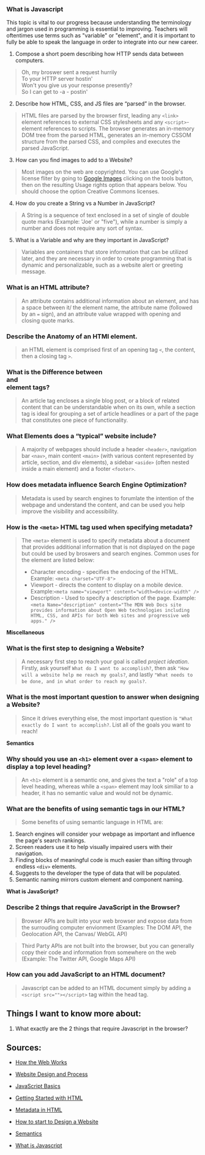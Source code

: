 ### What is Javascript

This topic is vital to our progress because understanding the terminology and jargon used in programming is essential to improving. Teachers will oftentimes use terms such as "variable" or "element", and it is important to fully be able to speak the language in order to integrate into our new career.

1. Compose a short poem describing how HTTP sends data between computers.
> Oh, my broswer sent a request hurrily <br>
To your HTTP server hostin' <br>
Won't you give us your response presently? <br>
So I can get to -a - postin'

2. Describe how HTML, CSS, and JS files are “parsed” in the browser.
> HTML files are parsed by the browser first, leading any `<link>` element references to external CSS stylesheets and any `<script>`-element references to scripts. The browser generates an in-memory DOM tree from the parsed HTML, generates an in-memory CSSOM structure from the parsed CSS, and compiles and executes the parsed JavaScript.

3. How can you find images to add to a Website?
> Most images on the web are copyrighted. You can use Google's license fliter by going to [Google Images](https://www.google.com/imghp?hl=en&tab=ri&authuser=0&ogbl) clicking on the tools button, then on the resulting Usage rights option that appears below. You should choose the option Creative Commons licenses.

4. How do you create a String vs a Number in JavaScript?
> A String is a sequence of text enclosed in a set of single of double quote marks (Example: 'Joe' or "five"), while a number is simply a number and does not require any sort of syntax. 

5. What is a Variable and why are they important in JavaScript?
> Variables are containers that store information that can be utilized later, and they are necessary in order to create programming that is dynamic and personalizable, such as a website alert or greeting message.

### What is an HTML attribute?
> An attribute contains additional information about an element, and has a space between it/ the element name, the attribute name (followed by an `=` sign), and an attribute value wrapped with opening and closing quote marks.

### Describe the Anatomy of an HTMl element.
> an HTML element is comprised first of an opening tag `<`, the content, then a closing tag `>`.

### What is the Difference between <article> and <section> element tags?
> An article tag encloses a single blog post, or a block of related content that can be understandable when on its own, while a section tag is ideal for grouping a set of article headlines or a part of the page that constitutes one piece of functionality.

### What Elements does a “typical” website include?
> A majority of webpages should include a header `<header>`, navigation bar `<nav>`, main content `<main>` (with various content represented by article, section, and div elements), a sidebar `<aside>` (often nested inside a main element) and a footer `<footer>`.

### How does metadata influence Search Engine Optimization?
> Metadata is used by search engines to forumlate the intention of the webpage and understand the content, and can be used you help improve the visibility  and accessibility. 

### How is the `<meta>` HTML tag used when specifying metadata?
> The `<meta>` element is used to specify metadata about a document that provides additional information that is not displayed on the page but could be used by broswers and search engines. Common uses for the <meta> element are listed below:
> - Character encoding - specifies the endocing of the HTML. Example: `<meta charset="UTF-8">`
> - Viewport - directs the content to display on a mobile device. Example:`<meta name="viewport" content="width=device-width" />`
> - Description - Used to specify a description of the page. Example: 
`<meta Name="description"
  content="The MDN Web Docs site
  provides information about Open Web technologies
  including HTML, CSS, and APIs for both Web sites and
  progressive web apps." />`


**Miscellaneous**


### What is the first step to designing a Website?
> A necessary first step  to reach your goal is called *project ideation*. Firstly, ask yourself `What do I want to accomplish?`, then ask `"How will a website help me reach my goals?`, and lastly `"What needs to be done, and in what order to reach my goals?`.

### What is the most important question to answer when designing a Website?
> Since it drives everything else, the most important question is `"What exactly do I want to accomplish?`. List all of the goals you want to reach!

**Semantics**

### Why should you use an `<h1>` element over a `<span>` element to display a top level heading?
> An `<h1>` element is a semantic one, and gives the text a "role" of a top level heading, whereas while a `<span>` element may look similiar to a header, it has no semantic value and would not be dynamic.

### What are the benefits of using semantic tags in our HTML?
> Some benefits of using semantic language in HTML are: 
1. Search engines will consider your webpage as important and influence the page's search rankings.
2. Screen readers use it to help visually impaired users with their navigation.
3. Finding blocks of meaningful code is much easier than sifting through endless `<div>` elements.
4. Suggests to the developer the type of data that will be populated.
5. Semantic naming mirrors custom element and component naming.

**What is JavaScript?**

### Describe 2 things that require JavaScript in the Browser?
> Browser APIs are built into your web browser and expose data from the surrouding computer envionment (Examples: The DOM API, the Geolocation API, the Canvas/ WebGL API)

>Third Party APIs are not built into the browser, but you can generally copy their code and information from somewhere on the web (Example: The Twitter API, Google Maps API)

### How can you add JavaScript to an HTML document?
> Javascript can be added to an HTML document simply by adding a `<script src=""></script>` tag within the head tag.

## Things I want to know more about:
1. What exactly are the 2 things that require Javascript in the browser?

## Sources:

- [How the Web Works](https://developer.mozilla.org/en-US/docs/Learn/Getting_started_with_the_web/How_the_Web_works)

- [Website Design and Process](https://developer.mozilla.org/en-US/docs/Learn/Getting_started_with_the_web/What_will_your_website_look_like)

- [JavaScript Basics](https://developer.mozilla.org/en-US/docs/Learn/Getting_started_with_the_web/JavaScript_basics)

- [Getting Started with HTML](https://developer.mozilla.org/en-US/docs/Learn/HTML/Introduction_to_HTML/Getting_started)

- [Metadata in HTML](https://developer.mozilla.org/en-US/docs/Learn/HTML/Introduction_to_HTML/The_head_metadata_in_HTML)

- [How to start to Design a Website](https://developer.mozilla.org/en-US/docs/Learn/Common_questions/Thinking_before_coding)

- [Semantics](https://developer.mozilla.org/en-US/docs/Glossary/Semantics)

- [What is Javascript](https://developer.mozilla.org/en-US/docs/Learn/JavaScript/First_steps/What_is_JavaScript)

